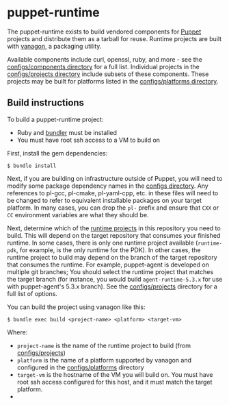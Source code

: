# puppet-runtime

The puppet-runtime exists to build vendored components for
[Puppet](https://github.com/puppetlabs) projects and distribute them as a
tarball for reuse. Runtime projects are built with
[vanagon](https://github.com/puppetlabs/vanagon), a packaging utility.

Available components include curl, openssl, ruby, and more - see the
[configs/components directory](configs/components) for a full list. Individual
projects in the [configs/projects directory](configs/projects) include subsets
of these components. These projects may be built for platforms listed in the
[configs/platforms directory](configs/platforms).

## Build instructions

To build a puppet-runtime project:

- Ruby and [bundler](http://bundler.io/) must be installed
- You must have root ssh access to a VM to build on

First, install the gem dependencies:

```
$ bundle install
```

Next, if you are building on infrastructure outside of Puppet, you will need to
modify some package dependency names in the [configs directory](configs). Any
references to pl-gcc, pl-cmake, pl-yaml-cpp, etc. in these files will need to
be changed to refer to equivalent installable packages on your target platform.
In many cases, you can drop the `pl-` prefix and ensure that `CXX` or `CC`
environment variables are what they should be.

Next, determine which of the [runtime projects](configs/projects) in this
repository you need to build. This will depend on the target repository that
consumes your finished runtime. In some cases, there is only one runtime
project available (`runtime-pdk`, for example, is the only runtime for the
PDK). In other cases, the runtime project to build may depend on the branch of
the target repository that consumes the runtime. For example, puppet-agent is
developed on multiple git branches; You should select the runtime project that
matches the target branch (for instance, you would build `agent-runtime-5.3.x`
for use with puppet-agent's 5.3.x branch).  See the
[configs/projects](configs/projects) directory for a full list of options.

You can build the project using vanagon like this:

```
$ bundle exec build <project-name> <platform> <target-vm>
```

Where:
- `project-name` is the name of the runtime project to build (from
  [configs/projects](configs/projects))
- `platform` is the name of a platform supported by vanagon and configured in
  the [configs/platforms](configs/platforms) directory
- `target-vm` is the hostname of the VM you will build on. You must have root
  ssh access configured for this host, and it must match the target platform.
-